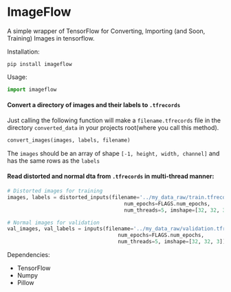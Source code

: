 # ImageFlow
A simple wrapper of TensorFlow for Converting, Importing (and Soon, Training) Images in tensorflow.

Installation:
```
pip install imageflow
```

Usage:

```python
import imageflow
```

#### Convert a directory of images and their labels to `.tfrecords`
Just calling the following function will make a `filename.tfrecords` file in the directory `converted_data` in your projects root(where you call this method).

```python
convert_images(images, labels, filename)
```

The `images` should be an array of shape `[-1, height, width, channel]` and has the same rows as the `labels`

#### Read distorted and normal dta from `.tfrecords` in multi-thread manner:
```python
# Distorted images for training
images, labels = distorted_inputs(filename='../my_data_raw/train.tfrecords', batch_size=FLAGS.batch_size,
                                      num_epochs=FLAGS.num_epochs,
                                      num_threads=5, imshape=[32, 32, 3], imsize=32)

# Normal images for validation
val_images, val_labels = inputs(filename='../my_data_raw/validation.tfrecords', batch_size=FLAGS.batch_size,
                                    num_epochs=FLAGS.num_epochs,
                                    num_threads=5, imshape=[32, 32, 3])
```


Dependencies:

* TensorFlow
* Numpy
* Pillow
